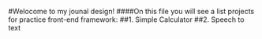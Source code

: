 #Welocome to my jounal design!
####On this file you will see a list projects for practice front-end framework:
##1. Simple Calculator
##2. Speech to text
